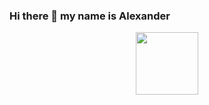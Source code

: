 ### Hi there 👋 my name is Alexander

<div id="header" align="center">
  <img src="https://media.giphy.com/media/C4NdKtRaQE9m8/giphy.gif" width="100"/>
</div>

<!--
**SanchesVB/SanchesVB** is a ✨ _special_ ✨ repository because its `README.md` (this file) appears on your GitHub profile.

Here are some ideas to get you started:

- 🔭 I’m currently working on ...
- 🌱 I’m currently learning ...
- 👯 I’m looking to collaborate on ...
- 🤔 I’m looking for help with ...
- 💬 Ask me about ...
- 📫 How to reach me: ...
- 😄 Pronouns: ...
- ⚡ Fun fact: ...
-->
